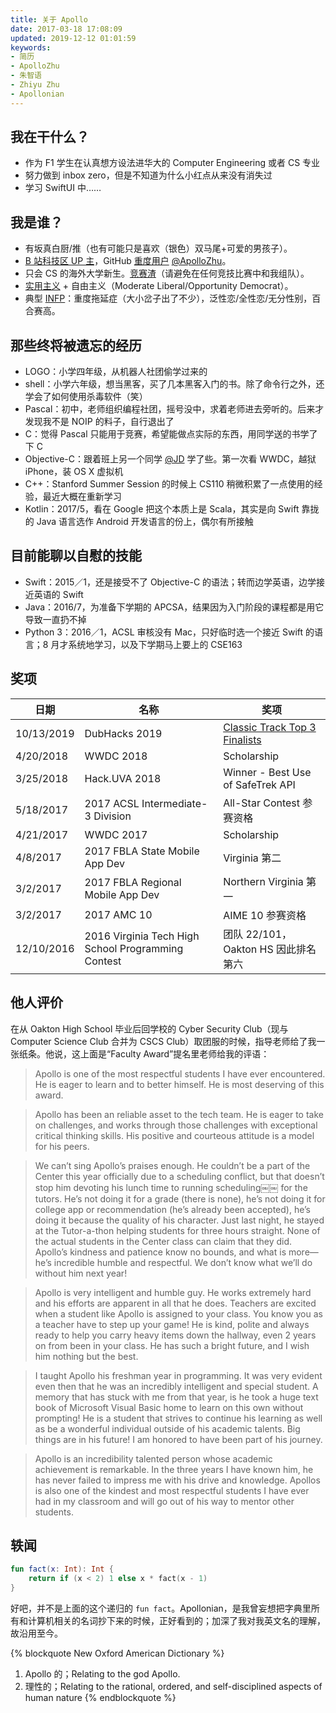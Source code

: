 ```yaml
---
title: 关于 Apollo
date: 2017-03-18 17:08:09
updated: 2019-12-12 01:01:59
keywords:
- 简历
- ApolloZhu
- 朱智语
- Zhiyu Zhu
- Apollonian
---
```


## 我在干什么？

- 作为 F1 学生在认真想方设法进华大的 Computer Engineering 或者 CS 专业
- 努力做到 inbox zero，但是不知道为什么小红点从来没有消失过
- 学习 SwiftUI 中……

## 我是谁？

- 有坂真白厨/推（也有可能只是喜欢（银色）双马尾+可爱的男孩子）。
- [B 站科技区 UP 主](https://space.bilibili.com/14767902#/)，GitHub [重度用户](https://github-profile-summary.com/user/ApolloZhu) [@ApolloZhu](https://github.com/ApolloZhu)。
- 只会 CS 的海外大学新生。[竞赛渣](https://leetcode.com/apollozhu/)（请避免在任何竞技比赛中和我组队）。
- [实用主义](http://www.politiscales.net/zh_CN/results/?e1=40&e0=31&s1=24&s0=64&m1=14&m0=48&b0=90&b1=5&c1=26&c0=45&t0=14&t1=52&p1=31&p0=29&femi=62&j0=40&j1=45&anar=100&comp=67&prag=100) + 自由主义（Moderate Liberal/Opportunity Democrat）。
- 典型 [INFP](https://www.16personalities.com/profiles/dd6be34bf86b1)：重度拖延症（大小岔子出了不少），泛性恋/全性恋/无分性别，百合赛高。

## 那些终将被遗忘的经历

- LOGO：小学四年级，从机器人社团偷学过来的
- shell：小学六年级，想当黑客，买了几本黑客入门的书。除了命令行之外，还学会了如何使用杀毒软件（笑）
- Pascal：初中，老师组织编程社团，摇号没中，求着老师进去旁听的。后来才发现我不是 NOIP 的料子，自行退出了
- C：觉得 Pascal 只能用于竞赛，希望能做点实际的东西，用同学送的书学了下 C
- Objective-C：跟着班上另一个同学 [@JD](https://github.com/JDScript) 学了些。第一次看 WWDC，越狱 iPhone，装 OS X 虚拟机
- C++：Stanford Summer Session 的时候上 CS110 稍微积累了一点使用的经验，最近大概在重新学习
- Kotlin：2017/5，看在 Google 把这个本质上是 Scala，其实是向 Swift 靠拢的 Java 语言选作 Android 开发语言的份上，偶尔有所接触

## 目前能聊以自慰的技能

- Swift：2015／1，还是接受不了 Objective-C 的语法；转而边学英语，边学接近英语的 Swift
- Java：2016/7，为准备下学期的 APCSA，结果因为入门阶段的课程都是用它导致一直扔不掉
- Python 3：2016／1，ACSL 审核没有 Mac，只好临时选一个接近 Swift 的语言；8 月才系统地学习，以及下学期马上要上的 CSE163

## 奖项

|日期|名称|奖项|
|--|--|--|
|10/13/2019|DubHacks 2019|[Classic Track Top 3 Finalists](https://twitter.com/dubhacks/status/1183494524753960960?s=21)|
|4/20/2018|WWDC 2018|Scholarship|
|3/25/2018|Hack.UVA 2018|Winner - Best Use of SafeTrek API|
|5/18/2017|2017 ACSL Intermediate-3 Division|All-Star Contest 参赛资格|
|4/21/2017|WWDC 2017|Scholarship|
|4/8/2017|2017 FBLA State Mobile App Dev|Virginia 第二|
|3/2/2017|2017 FBLA Regional Mobile App Dev|Northern Virginia 第一|
|3/2/2017|2017 AMC 10|AIME 10 参赛资格|
|12/10/2016|2016 Virginia Tech High School Programming Contest|团队 22/101，Oakton HS 因此排名第六|

## 他人评价

在从 Oakton High School 毕业后回学校的 Cyber Security Club（现与 Computer Science Club 合并为 CSCS Club）取团服的时候，指导老师给了我一张纸条。他说，这上面是“Faculty Award”提名里老师给我的评语：

> Apollo is one of the most respectful students I have ever encountered. He is eager to learn and to better himself. He is most deserving of this award.

> Apollo has been an reliable asset to the tech team. He is eager to take on challenges, and works through those challenges with exceptional critical thinking skills. His positive and courteous attitude is a model for his peers.

> We can’t sing Apollo’s praises enough. He couldn’t be a part of the Center this year officially due to a scheduling conflict, but that doesn’t stop him devoting his lunch time to running scheduling￼￼ for the tutors. He’s not doing it for a grade (there is none), he’s not doing it for college app or recommendation (he’s already been accepted), he’s doing it because the quality of his character. Just last night, he stayed at the Tutor-a-thon helping students for three hours straight. None of the actual students in the Center class can claim that they did. Apollo’s kindness and patience know no bounds, and what is more—he’s incredible humble and respectful. We don’t know what we’ll do without him next year!

> Apollo is very intelligent and humble guy. He works extremely hard and his efforts are apparent in all that he does. Teachers are excited when a student like Apollo is assigned to your class. You know you as a teacher have to step up your game! He is kind, polite and always ready to help you carry heavy items down the hallway, even 2 years on from been in your class. He has such a bright future, and I wish him nothing but the best.

> I taught Apollo his freshman year in programming. It was very evident even then that he was an incredibly intelligent and special student. A memory that has stuck with me from that year, is he took a huge text book of Microsoft Visual Basic home to learn on this own without prompting! He is a student that strives to continue his learning as well as be a wonderful individual outside of his academic talents. Big things are in his future! I am honored to have been part of his journey.

> Apollo is an incredibility talented person whose academic achievement is remarkable. In the three years I have known him, he has never failed to impress me with his drive and knowledge. Apollos is also one of the kindest and most respectful students I have ever had in my classroom and will go out of his way to mentor other students.

## 轶闻

```Kotlin
fun fact(x: Int): Int {
    return if (x < 2) 1 else x * fact(x - 1)
}
```

好吧，并不是上面的这个递归的 `fun fact`。Apollonian，是我曾妄想把字典里所有和计算机相关的名词抄下来的时候，正好看到的；加深了我对我英文名的理解，故沿用至今。

{% blockquote New Oxford American Dictionary %}
1. Apollo 的；Relating to the god Apollo.
2. 理性的；Relating to the rational, ordered, and self-disciplined aspects of human nature
{% endblockquote %}
